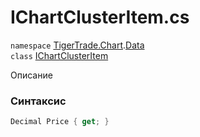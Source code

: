 
# IChartClusterItem.cs
`namespace` [TigerTrade.Chart](../../../../TigerTrade.Chart.md).[Data](../../../../TigerTrade.Chart/Data.md)  
    `class` [IChartClusterItem](../../IChartClusterItem.cs.md)

Описание

### Синтаксис
```csharp
Decimal Price { get; }
```
